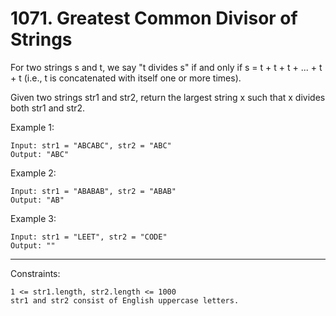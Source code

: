 # 1071. Greatest Common Divisor of Strings

For two strings s and t, we say "t divides s" if and only if s = t + t + t + ... + t + t (i.e., t is concatenated with itself one or more times).

Given two strings str1 and str2, return the largest string x such that x divides both str1 and str2.

Example 1:

    Input: str1 = "ABCABC", str2 = "ABC"
    Output: "ABC"

Example 2:

    Input: str1 = "ABABAB", str2 = "ABAB"
    Output: "AB"

Example 3:

    Input: str1 = "LEET", str2 = "CODE"
    Output: ""

 <hr/>

Constraints:

    1 <= str1.length, str2.length <= 1000
    str1 and str2 consist of English uppercase letters.
